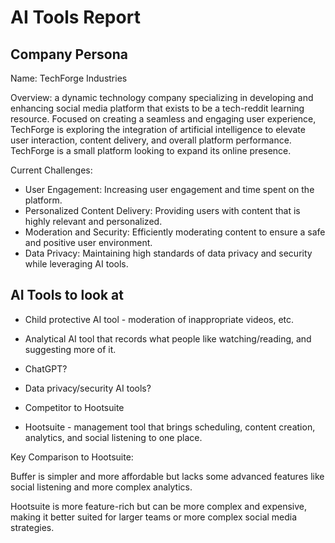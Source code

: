 # AI Tools Report  

## Company Persona 

Name: TechForge Industries

Overview: a dynamic technology company specializing in developing and enhancing social media platform that exists to be a tech-reddit learning resource.
Focused on creating a seamless and engaging user experience, TechForge is exploring the integration of artificial intelligence to elevate user interaction, content delivery, and overall platform performance. TechForge is a small platform looking to expand its online presence.

Current Challenges:
- User Engagement: Increasing user engagement and time spent on the platform.
- Personalized Content Delivery: Providing users with content that is highly relevant and personalized.
- Moderation and Security: Efficiently moderating content to ensure a safe and positive user environment.
- Data Privacy: Maintaining high standards of data privacy and security while leveraging AI tools.


## AI Tools to look at

- Child protective AI tool - moderation of inappropriate videos, etc.
- Analytical AI tool that records what people like watching/reading, and suggesting more of it.


- ChatGPT?
- Data privacy/security AI tools?

- Competitor to Hootsuite

- Hootsuite - management tool that brings scheduling, content creation, analytics, and social listening to one place. 

Key Comparison to Hootsuite:

Buffer is simpler and more affordable but lacks some advanced features like social listening and more complex analytics.

Hootsuite is more feature-rich but can be more complex and expensive, making it better suited for larger teams or more complex social media strategies.